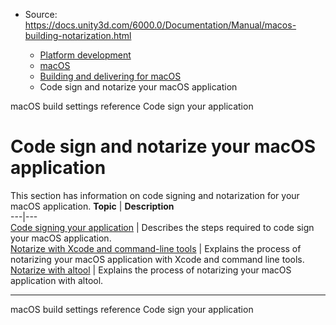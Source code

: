 * Source: https://docs.unity3d.com/6000.0/Documentation/Manual/macos-building-notarization.html

  * [Platform development ](https://docs.unity3d.com/6000.0/Documentation/Manual/PlatformSpecific.html)
  * [macOS](https://docs.unity3d.com/6000.0/Documentation/Manual/AppleMac.html)
  * [Building and delivering for macOS](https://docs.unity3d.com/6000.0/Documentation/Manual/macos-delivery.html)
  * Code sign and notarize your macOS application


[](https://docs.unity3d.com/6000.0/Documentation/Manual/macosbuildsettings.html)
macOS build settings reference
[](https://docs.unity3d.com/6000.0/Documentation/Manual/macoscodesigning.html)
Code sign your application
# Code sign and notarize your macOS application
This section has information on code signing and notarization for your macOS application.
**Topic** | **Description**  
---|---  
[Code signing your application](https://docs.unity3d.com/6000.0/Documentation/Manual/macoscodesigning.html) | Describes the steps required to code sign your macOS application.  
[Notarize with Xcode and command-line tools](https://docs.unity3d.com/6000.0/Documentation/Manual/macosnotarizationxcode.html) | Explains the process of notarizing your macOS application with Xcode and command line tools.  
[Notarize with altool](https://docs.unity3d.com/6000.0/Documentation/Manual/macosnotarizealtool.html) | Explains the process of notarizing your macOS application with altool.  
* * *
[](https://docs.unity3d.com/6000.0/Documentation/Manual/macosbuildsettings.html)
macOS build settings reference
[](https://docs.unity3d.com/6000.0/Documentation/Manual/macoscodesigning.html)
Code sign your application
